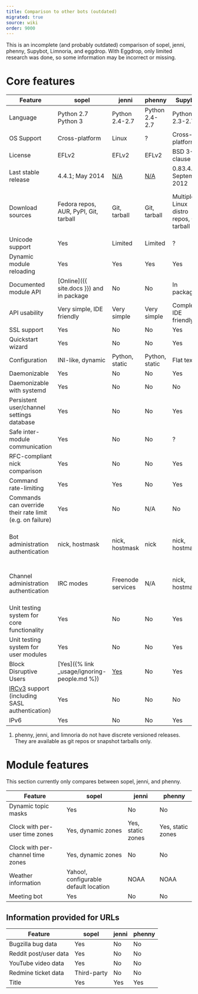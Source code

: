 ```yaml
---
title: Comparison to other bots (outdated)
migrated: true
source: wiki
order: 9000
---
```


This is an incomplete (and probably outdated) comparison of sopel, jenni, phenny, Supybot, Limnoria, and eggdrop. With Eggdrop, only limited research was done, so some information may be incorrect or missing.

# Core features
| Feature                          | sopel           | jenni            | phenny           | Supybot          | Limnoria         | Eggdrop          |
| -------------------------------- | ---------------- | ---------------- | ---------------- | ---------------- | ---------------- | ---------------- |
| Language                         | Python 2.7<br />Python 3 | Python 2.4-2.7 | Python 2.4-2.7 | Python 2.3-2.7   | Python 2.6-2.7<br />Python 3 | C, Tcl           |
| OS Support                       | Cross-platform   | Linux            | ?                | Cross-platform   | Cross-platform   | Cross-platform   |
| License                          | EFLv2            | EFLv2            | EFLv2            | BSD 3-clause     | BSD 3-clause     | GPL              |
| Last stable release              | 4.4.1; May 2014 | [N/A](#note1) | [N/A](#note1)    | 0.83.4.1; September 2012 | [N/A](#note1) | 1.8.1; March 2017 |
| Download sources                 | Fedora repos, AUR, PyPI, Git, tarball | Git, tarball | Git, tarball | Multiple Linux distro repos, Git, tarball | Multiple Linux distro repos, PyPI, Git, tarball | Multiple Linux distro repos, Git, tarball |
| Unicode support                  | Yes              | Limited          | Limited          | ?                | Yes              | Limited          |
| Dynamic module reloading         | Yes              | Yes              | Yes              | Yes              | Yes              | Yes              |
| Documented module API            | [Online]({{ site.docs }}) and in package | No | No | In package | [Online](http://limnoria.readthedocs.io/en/latest/develop/index.html) and in package | No            |
| API usability                    | Very simple, IDE friendly | Very simple | Very simple  | Complex, IDE friendly | ?           | Complex          |
| SSL support                      | Yes              | No               | No               | Yes              | Yes              | Yes              |
| Quickstart wizard                | Yes              | No               | No               | Yes              | Yes              | No               |
| Configuration                    | INI-like, dynamic | Python, static  | Python, static   | Flat text        | Flat text        | Flat text        |
| Daemonizable                     | Yes              | No               | No               | Yes              | Yes              | ?                |
| Daemonizable with systemd        | Yes              | No               | No               | No               | Yes              | Yes              |
| Persistent user/channel settings database | Yes     | No               | No               | Yes              | Yes              | No               |
| Safe inter-module communication  | Yes              | No               | No               | ?                | ?                | No               |
| RFC-compliant nick comparison    | Yes              | No               | No               | Yes              | Yes              | ?               |
| Command rate-limiting            | Yes              | Yes              | No               | Yes              | Yes  | ? | |                |
| Commands can override their rate limit (e.g. on failure) | Yes | No    | N/A              | No               | No               | ?                |
| Bot administration authentication | nick, hostmask  | nick, hostmask   | nick             | nick, hostmask   | nick, hostmask, GPG, network services | nick, hostmask, telnet  |
| Channel administration authentication | IRC modes   | Freenode services | N/A             | nick, hostmask   | nick, hostmask, GPG, network services | ?                |
| Unit testing system for core functionality | Yes    | No               | No               | Yes              | Yes              | ?                |
| Unit testing system for user modules | Yes          | No               | No               | Yes              | Yes              | ?                |
| Block Disruptive Users           | [Yes]({% link _usage/ignoring-people.md %}) | [Yes](https://github.com/myano/jenni/wiki/Blocks) | No | Yes | Yes | Yes |
| [IRCv3](http://ircv3.org) support (including SASL authentication) | Yes | No | No | No | Yes | With third-party scripts               |
| IPv6                             | Yes              | No               | No               | Yes              | Yes              | Yes              |

1. <span id=note1 />phenny, jenni, and limnoria do not have discrete versioned releases. They are available as git repos or snapshot tarballs only.

# Module features
This section currently only compares between sopel, jenni, and phenny.

| Feature | sopel | jenni | phenny |
| ------- | ------ | ----- | ------ |
| Dynamic topic masks | Yes | No | No |
| Clock with per-user time zones | Yes, dynamic zones | Yes, static zones | Yes, static zones |
| Clock with per-channel time zones | Yes, dynamic zones | No | No |
| Weather information | Yahoo!, configurable default location | NOAA | NOAA |
| Meeting bot | Yes | No | No |


## Information provided for URLs
| Feature | sopel | jenni | phenny |
| ------- | ------ | ----- | ------ |
| Bugzilla bug data | Yes | No | No |
| Reddit post/user data | Yes | No | No |
| YouTube video data | Yes | No | No |
| Redmine ticket data | Third-party | No | No |
| Title | Yes | Yes | Yes |
